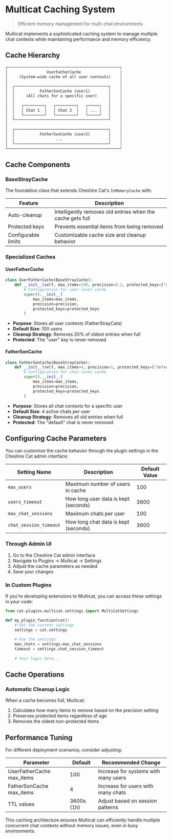 # Multicat Caching System

> Efficient memory management for multi-chat environments

Multicat implements a sophisticated caching system to manage multiple chat contexts while maintaining performance and memory efficiency.

## Cache Hierarchy

```markdown
┌─────────────────────────────────────────────────┐
│                 UserFatherCache                 │
│     (System-wide cache of all user contexts)    │
│                                                 │
│  ┌─────────────────────────────────────────┐    │
│  │           FatherSonCache (user1)        │    │
│  │     (All chats for a specific user)     │    │
│  │                                         │    │
│  │   ┌─────────┐   ┌─────────┐   ┌─────┐   │    │
│  │   │ Chat 1  │   │ Chat 2  │   │ ... │   │    │
│  │   └─────────┘   └─────────┘   └─────┘   │    │
│  └─────────────────────────────────────────┘    │
│                                                 │
│  ┌─────────────────────────────────────────┐    │
│  │           FatherSonCache (user2)        │    │
│  │                  ...                    │    │
│  └─────────────────────────────────────────┘    │
└─────────────────────────────────────────────────┘
```

## Cache Components

### BaseStrayCache

The foundation class that extends Cheshire Cat's `InMemoryCache` with:

| Feature | Description |
|---------|-------------|
| Auto-cleanup | Intelligently removes old entries when the cache gets full |
| Protected keys | Prevents essential items from being removed |
| Configurable limits | Customizable cache size and cleanup behavior |

### Specialized Caches

#### UserFatherCache

```python
class UserFatherCache(BaseStrayCache):
    def __init__(self, max_items=100, precision=0.2, protected_keys=["user"]):
        # Configuration for user-level cache
        super().__init__(
            max_items=max_items,
            precision=precision,
            protected_keys=protected_keys
        )
```

- **Purpose**: Stores all user contexts (FatherStrayCats)
- **Default Size**: 100 users
- **Cleanup Strategy**: Removes 20% of oldest entries when full
- **Protected**: The "user" key is never removed

#### FatherSonCache

```python
class FatherSonCache(BaseStrayCache):
    def __init__(self, max_items=4, precision=1, protected_keys=["default"]):
        # Configuration for chat-level cache
        super().__init__(
            max_items=max_items,
            precision=precision,
            protected_keys=protected_keys
        )
```

- **Purpose**: Stores all chat contexts for a specific user
- **Default Size**: 4 active chats per user
- **Cleanup Strategy**: Removes all old entries when full
- **Protected**: The "default" chat is never removed

## Configuring Cache Parameters

You can customize the cache behavior through the plugin settings in the Cheshire Cat admin interface:

| Setting Name | Description | Default Value |
|--------------|-------------|---------------|
| `max_users` | Maximum number of users in cache | 100 |
| `users_timeout` | How long user data is kept (seconds) | 3600 |
| `max_chat_sessions` | Maximum chats per user | 100 |
| `chat_session_timeout` | How long chat data is kept (seconds) | 3600 |

### Through Admin UI

1. Go to the Cheshire Cat admin interface
2. Navigate to Plugins → Multicat → Settings
3. Adjust the cache parameters as needed
4. Save your changes

### In Custom Plugins

If you're developing extensions to Multicat, you can access these settings in your code:

```python
from cat.plugins.multicat.settings import MultiCatSettings

def my_plugin_function(cat):
    # Get the current settings
    settings = cat.settings
    
    # Use the settings
    max_chats = settings.max_chat_sessions
    timeout = settings.chat_session_timeout
    
    # Your logic here...
```

## Cache Operations

### Automatic Cleanup Logic

When a cache becomes full, Multicat:

1. Calculates how many items to remove based on the precision setting
2. Preserves protected items regardless of age
3. Removes the oldest non-protected items

## Performance Tuning

For different deployment scenarios, consider adjusting:

| Parameter | Default | Recommended Change |
|-----------|---------|-------------------|
| UserFatherCache max_items | 100 | Increase for systems with many users |
| FatherSonCache max_items | 4 | Increase for users with many chats |
| TTL values | 3600s (1h) | Adjust based on session patterns |

This caching architecture ensures Multicat can efficiently handle multiple concurrent chat contexts without memory issues, even in busy environments.
